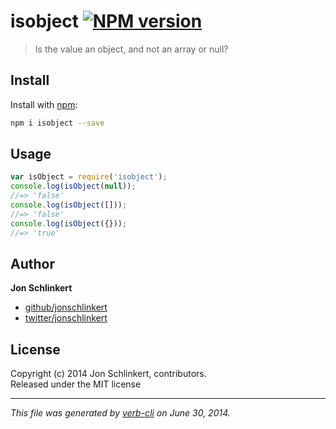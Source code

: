 # isobject [![NPM version](https://badge.fury.io/js/isobject.png)](http://badge.fury.io/js/isobject)

> Is the value an object, and not an array or null?

## Install
Install with [npm](npmjs.org):

```bash
npm i isobject --save
```

## Usage

```js
var isObject = require('isobject');
console.log(isObject(null));
//=> 'false'
console.log(isObject([]));
//=> 'false'
console.log(isObject({}));
//=> 'true'
```

## Author

**Jon Schlinkert**
 
+ [github/jonschlinkert](https://github.com/jonschlinkert)
+ [twitter/jonschlinkert](http://twitter.com/jonschlinkert) 

## License
Copyright (c) 2014 Jon Schlinkert, contributors.  
Released under the MIT license

***

_This file was generated by [verb-cli](https://github.com/assemble/verb-cli) on June 30, 2014._